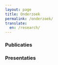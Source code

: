 ```yaml
---
layout: page
title: Onderzoek
permalink: /onderzoek/
translate:
  en: /research/
---
```


### Publicaties

### Presentaties
